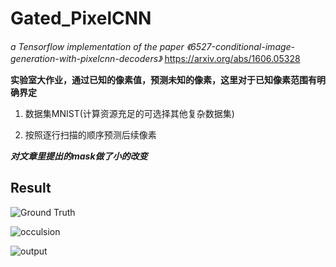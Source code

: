 # Gated_PixelCNN
*a Tensorflow implementation of the paper 《6527-conditional-image-generation-with-pixelcnn-decoders》*
https://arxiv.org/abs/1606.05328


**实验室大作业，通过已知的像素值，预测未知的像素，这里对于已知像素范围有明确界定**

1. 数据集MNIST(计算资源充足的可选择其他复杂数据集)

2. 按照逐行扫描的顺序预测后续像素

***对文章里提出的mask做了小的改变***

## Result
![Ground Truth](https://github.com/SJHNJU/Gated_PixelCNN/tree/master/fig/1.png)



![occulsion](https://github.com/SJHNJU/Gated_PixelCNN/tree/master/fig/2.png)



![output](https://github.com/SJHNJU/Gated_PixelCNN/tree/master/fig/3.png)

